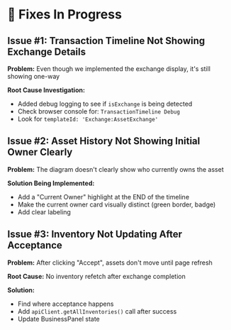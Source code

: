 # 🔧 Fixes In Progress

## Issue #1: Transaction Timeline Not Showing Exchange Details
**Problem:** Even though we implemented the exchange display, it's still showing one-way

**Root Cause Investigation:**
- Added debug logging to see if `isExchange` is being detected
- Check browser console for: `TransactionTimeline Debug`
- Look for `templateId: 'Exchange:AssetExchange'`

## Issue #2: Asset History Not Showing Initial Owner Clearly  
**Problem:** The diagram doesn't clearly show who currently owns the asset

**Solution Being Implemented:**
- Add a "Current Owner" highlight at the END of the timeline
- Make the current owner card visually distinct (green border, badge)
- Add clear labeling

## Issue #3: Inventory Not Updating After Acceptance
**Problem:** After clicking "Accept", assets don't move until page refresh

**Root Cause:** No inventory refetch after exchange completion

**Solution:** 
- Find where acceptance happens
- Add `apiClient.getAllInventories()` call after success
- Update BusinessPanel state


